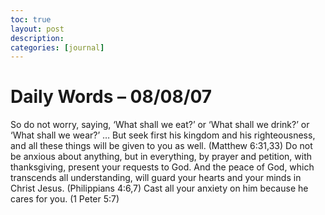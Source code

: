```yaml
---
toc: true
layout: post
description:
categories: [journal]
---
```

# Daily Words – 08/08/07

So do not worry, saying, ‘What shall we eat?’ or ‘What shall we drink?’ or ‘What shall we wear?’ … But seek first his kingdom and his righteousness, and all these things will be given to you as well. (Matthew 6:31,33)
Do not be anxious about anything, but in everything, by prayer and petition, with thanksgiving, present your requests to God. And the peace of God, which transcends all understanding, will guard your hearts and your minds in Christ Jesus. (Philippians 4:6,7)
Cast all your anxiety on him because he cares for you. (1 Peter 5:7)